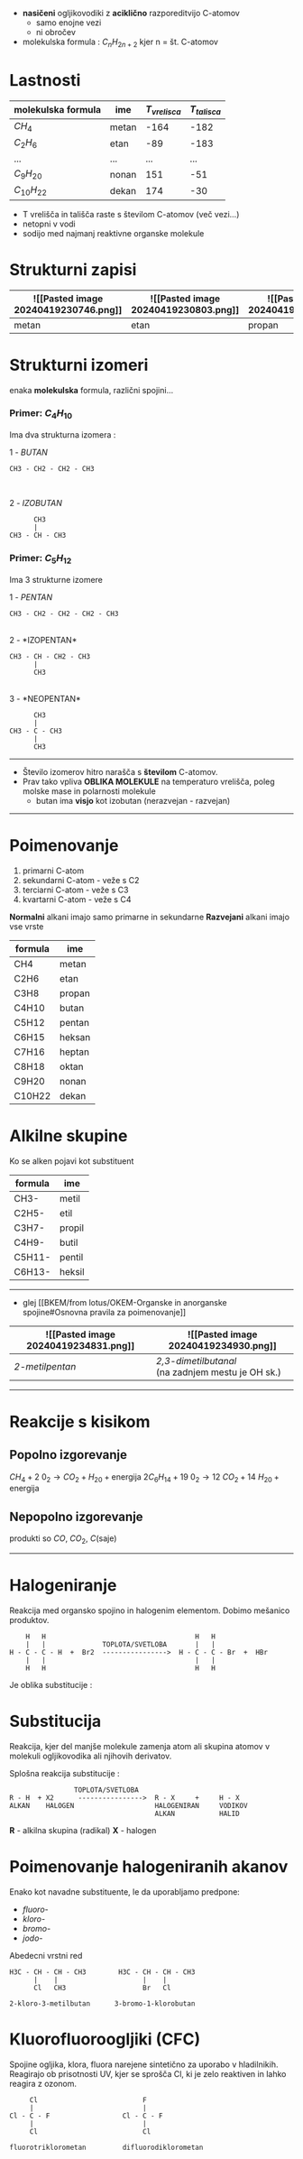 - **nasičeni** ogljikovodiki z **aciklično** razporeditvijo C-atomov
	- samo enojne vezi
	- ni obročev
- molekulska formula : $C_nH_{2n+2}$ kjer n = št. C-atomov

# Lastnosti

molekulska formula | ime | $T_{vrelisca}$ | $T_{talisca}$
-- | -- | -- | --
$CH_4$ | metan | -164 | -182
$C_2H_6$ | etan | -89 | -183
... | ... | ... | ...
$C_9H_{20}$ | nonan | 151 | -51
$C_{10}H_{22}$ | dekan | 174 | -30

- T vrelišča in tališča raste s številom C-atomov (več vezi...)
- netopni v vodi
- sodijo med najmanj reaktivne organske molekule

# Strukturni zapisi

![[Pasted image 20240419230746.png]] | ![[Pasted image 20240419230803.png]] | ![[Pasted image 20240419230812.png]]
-- | -- | -- 
metan | etan | propan

# Strukturni izomeri

enaka **molekulska** formula, različni spojini...

### Primer: $C_4H_{10}$
Ima dva strukturna izomera :

1 - *BUTAN*

	CH3 - CH2 - CH2 - CH3

<br>

2 - *IZOBUTAN*

	      CH3
	      |
	CH3 - CH - CH3

### Primer: $C_5H_{12}$
Ima 3 strukturne izomere

1 - *PENTAN*

	CH3 - CH2 - CH2 - CH2 - CH3
<br>
2 - *IZOPENTAN*

	CH3 - CH - CH2 - CH3
		  |
		  CH3
<br>
3 - *NEOPENTAN*

		  CH3
		  |
	CH3 - C - CH3
		  |
		  CH3

---

- Število izomerov hitro narašča s **številom** C-atomov.
- Prav tako vpliva **OBLIKA MOLEKULE** na temperaturo vrelišča, poleg molske mase in polarnosti molekule
	- butan ima **visjo** kot izobutan (nerazvejan - razvejan)

---

# Poimenovanje

1. primarni C-atom
2. sekundarni C-atom - veže s C2
3. terciarni C-atom - veže s C3
4. kvartarni C-atom - veže s C4

**Normalni** alkani imajo samo primarne in sekundarne
**Razvejani** alkani imajo vse vrste

formula | ime
-- | --
CH4 | metan
C2H6 | etan
C3H8 | propan
C4H10 | butan
C5H12 | pentan
C6H15 | heksan
C7H16 | heptan
C8H18 | oktan
C9H20 | nonan
C10H22 | dekan

# Alkilne skupine

Ko se alken pojavi kot substituent

formula | ime
-- | --
CH3- | metil
C2H5- | etil
C3H7- | propil
C4H9- | butil
C5H11- | pentil
C6H13- | heksil

---

- glej [[BKEM/from lotus/OKEM-Organske in anorganske spojine#Osnovna pravila za poimenovanje]]

![[Pasted image 20240419234831.png]] | ![[Pasted image 20240419234930.png]]
-- | --
*2-metilpentan* | *2,3-dimetilbutanal* <br>(na zadnjem mestu je OH sk.)

---

# Reakcije s kisikom

## Popolno izgorevanje

$CH_4 + 2 \ 0_2 \rightarrow CO_2 + H_20 + \text{energija}$
$2C_6H_14 + 19 \ 0_2 \rightarrow 12 \ CO_2 + 14 \ H_20 + \text{energija}$

## Nepopolno izgorevanje

produkti so $CO,\ CO_2,\ C \text{(saje)}$

---

# Halogeniranje

Reakcija med organsko spojino in halogenim elementom. Dobimo mešanico produktov.

		H   H                                     H   H
		|   |              TOPLOTA/SVETLOBA       |   |
	H - C - C - H  +  Br2  ---------------->  H - C - C - Br  +  HBr
		|   |                                     |   |
		H   H                                     H   H

Je oblika substitucije :

# Substitucija

Reakcija, kjer del manjše molekule zamenja atom ali skupina atomov v molekuli ogljikovodika ali njihovih derivatov.

Splošna reakcija substitucije :

				    TOPLOTA/SVETLOBA
	R - H  + X2      ---------------->  R - X     +     H - X
	ALKAN    HALOGEN                    HALOGENIRAN     VODIKOV
	                                    ALKAN           HALID

**R** - alkilna skupina (radikal)
**X** - halogen

# Poimenovanje halogeniranih akanov

Enako kot navadne substituente, le da uporabljamo predpone:
- *fluoro*-
- *kloro-*
- *bromo*-
- *jodo-*

Abedecni vrstni red

	H3C - CH - CH - CH3        H3C - CH - CH - CH3
		  |    |  		             |    |
		  Cl   CH3                   Br   Cl

	2-kloro-3-metilbutan      3-bromo-1-klorobutan

# Kluorofluoroogljiki (CFC)

Spojine ogljika, klora, fluora narejene sintetično za uporabo v hladilnikih. Reagirajo ob prisotnosti UV, kjer se sprošča Cl, ki je zelo reaktiven in lahko reagira z ozonom.

		 Cl                          F
		 |                           |
	Cl - C - F                  Cl - C - F
	     |                           |
	     Cl                          Cl

	fluorotriklorometan         difluorodiklorometan